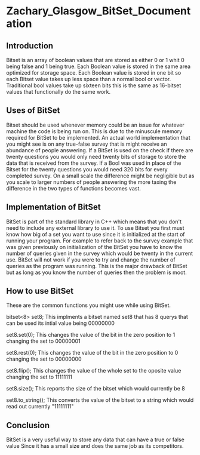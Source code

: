 # Zachary_Glasgow_BitSet_Documentation

## Introduction
Bitset is an array of boolean values that are stored as either 0 or 1 whit 0 being false and 1 being true. Each Boolean value is stored in the same area optimized for storage space. Each Boolean value is stored in one bit so each Bitset value takes up less space than a normal bool or vector. Traditional bool values take up sixteen bits this is the same as 16-bitset values that functionally do the same work.

## Uses of BitSet
Bitset should be used whenever memory could be an issue for whatever machine the code is being run on. This is due to the minuscule memory required for BitSet to be implemented. An actual world implementation that you might see is on any true-false survey that is might receive an abundance of people answering. If a BitSet is used on the check if there are twenty questions you would only need twenty bits of storage to store the data that is received from the survey. If a Bool was used in place of the Bitset for the twenty questions you would need 320 bits for every completed survey. On a small scale the difference might be negligible but as you scale to larger numbers of people answering the more taxing the difference in the two types of functions becomes vast.

## Implementation of BitSet
BitSet is part of the standard library in C++ which means that you don't need to include any external library to use it. To use Bitset you first must know how big of a set you want to use since it is initialized at the start of running your program. For example to refer back to the survey example that was given previously on initialization of the BitSet you have to know the number of queries given in the survey which would be twenty in the current use. BitSet will not work if you were to try and change the number of queries as the program was running. This is the major drawback of BitSet but as long as you know the number of queries then the problem is moot.

## How to use BitSet
These are the common functions you might use while using BitSet.

bitset<8> set8; This implments a bitset named set8 that has 8 querys that can be used its intial value being 00000000

set8.set(0); This changes the value of the bit in the zero position to 1 changing the set to 00000001

set8.rest(0); This changes the value of the bit in the zero position to 0 changing the set to 00000000

set8.flip(); This changes the value of the whole set to the oposite value changing the set to 11111111

set8.size(); This reports the size of the bitset which would currently be 8

set8.to_string(); This converts the value of the bitset to a string which would read out currently "11111111"

## Conclusion
BitSet is a very useful way to store any data that can have a true or false value Since it has a small size and does the same job as its competitors.
